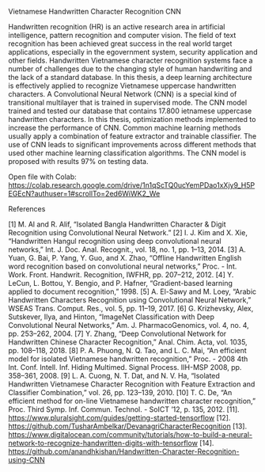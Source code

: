 Vietnamese Handwritten Character Recognition CNN

Handwritten recognition (HR) is an active research area in artificial intelligence, pattern recognition and computer vision. The field of text recognition has been achieved great success in the real world target applications, especially in the egovernment system, security application and other fields. 
Handwritten Vietnamese character recognition systems face a number of challenges due to the changing style of human handwriting and the lack of a standard database. In this thesis, a deep learning architecture is effectively applied to recognize Vietnamese uppercase handwritten characters. A Convolutional Neural Network (CNN) is a special kind of transitional multilayer that is trained in supervised mode. The CNN model trained and tested our database that contains 17.800 ietnamese uppercase handwritten characters. In this thesis, optimization methods implemented to increase the performance of CNN. Common machine learning methods usually apply a combination of feature extractor and trainable classifier. The use of CNN leads to significant improvements across different methods that used other machine learning classification algorithms. The CNN model is proposed with results 97% on testing data.

Open file with Colab: https://colab.research.google.com/drive/1n1qScTQ0ucYemPDao1xXjy9_H5PEGEcN?authuser=1#scrollTo=2ed6WiWK2_We

References

[1]	M. Al and R. Alif, “Isolated Bangla Handwritten Character & Digit Recognition using Convolutional Neural Network.”
[2]	I. J. Kim and X. Xie, “Handwritten Hangul recognition using deep convolutional neural networks,” Int. J. Doc. Anal. Recognit., vol. 18, no. 1, pp. 1–13, 2014.
[3]	A. Yuan, G. Bai, P. Yang, Y. Guo, and X. Zhao, “Offline Handwritten English word recognition based on convolutional neural networks,” Proc. - Int. Work. Front. Handwrit. Recognition, IWFHR, pp. 207–212, 2012.
[4]	Y. LeCun, L. Bottou, Y. Bengio, and P. Hafner, “Gradient-based learning applied to document recognition,” 1998.
[5]	A. El-Sawy and M. Loey, “Arabic Handwritten Characters Recognition using Convolutional Neural Network,” WSEAS Trans. Comput. Res., vol. 5, pp. 11–19, 2017.
[6]	G. Krizhevsky, Alex, Sutskever, Ilya, and Hinton, “ImageNet Classification with Deep Convolutional Neural Networks,” Am. J. PharmacoGenomics, vol. 4, no. 4, pp. 253–262, 2004.
[7]	Y. Zhang, “Deep Convolutional Network for Handwritten Chinese Character Recognition,” Anal. Chim. Acta, vol. 1035, pp. 108–118, 2018.
[8]	P. A. Phuong, N. Q. Tao, and L. C. Mai, “An efficient model for isolated Vietnamese handwritten recognition,” Proc. - 2008 4th Int. Conf. Intell. Inf. Hiding Multimed. Signal Process. IIH-MSP 2008, pp. 358–361, 2008.
[9]	L. A. Cuong, N. T. Dat, and N. V. Ha, “Isolated Handwritten Vietnamese Character Recognition with Feature Extraction and Classifier Combination,” vol. 26, pp. 123–139, 2010.
[10]	T. C. De, “An efficient method for on-line Vietnamese handwritten character recognition,” Proc. Third Symp. Inf. Commun. Technol. - SoICT ’12, p. 135, 2012.
[11]. https://www.pluralsight.com/guides/getting-started-tensorflow
[12]. https://github.com/TusharAmbelkar/DevanagriCharacterRecognition
[13]. https://www.digitalocean.com/community/tutorials/how-to-build-a-neural-network-to-recognize-handwritten-digits-with-tensorflow
[14]. https://github.com/anandhkishan/Handwritten-Character-Recognition-using-CNN
